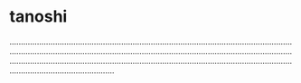 # tanoshi

..................................................................................................................................................................................................................................................................................................................................................................................................................................